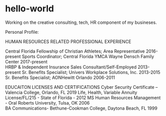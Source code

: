 # hello-world

Working on the creative consulting, tech, HR component of my busineses.

Personal Profile: 

HUMAN RESOURCES RELATED PROFESSIONAL EXPERIENCE

Central Florida Fellowship of Christian Athletes; Area Representative	2016-present
Sports Coordinator; Central Florida YMCA Wayne Densch Family Center	2017-present	
HRBP & Independent Insurance Sales Consultant/Self-Employed	2013-present
Sr. Benefits Specialist; Univers Workplace Solutions, Inc.	2013-2015
Sr. Benefits Specialist; AONHewitt Orlando 	2006-2011

EDUCAITON LICENSES AND CERTIFICATIONS 
Cyber Security Certificate – Valencia College, Orlando, FL 	2019
Life, Health, Variable Annuity License/FL/215 - State of Florida - 	2012
MS Human Resources Management - Oral Roberts University, Tulsa, OK	2006	
BA Communications- Bethune-Cookman College, Daytona Beach, FL	1999

